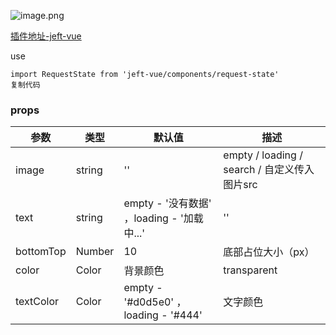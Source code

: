 
![image.png](https://p9-juejin.byteimg.com/tos-cn-i-k3u1fbpfcp/6cc3a20aeaa84326952a3a3c469b9d68~tplv-k3u1fbpfcp-watermark.image?)

[插件地址-jeft-vue](https://link.juejin.cn?target=https%3A%2F%2Fwww.npmjs.com%2Fpackage%2Fjeft-vue "https://link.juejin.cn?target=https%3A%2F%2Fwww.npmjs.com%2Fpackage%2Fjeft-vue")

use

```
import RequestState from 'jeft-vue/components/request-state'
复制代码
```

### props

| 参数           | 类型       | 默认值                                           | 描述                            |
| ------------ | -------- | --------------------------------------------- | ----------------------------- |
| image        | string  | ''                                         | empty / loading / search / 自定义传入图片src                        |
| text     | string | empty - '没有数据' ，loading - '加载中...'                                        | ''          |
| bottomTop  | Number  | 10                                          | 底部占位大小（px）                      |
| color         | Color   | 背景颜色                                            | transparent                          |
| textColor        | Color   |  empty - '#d0d5e0' ，loading - '#444'                                             | 文字颜色  |
